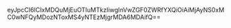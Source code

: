 eyJpcCI6ICIxMDQuMjEuOTIuMTkzIiwgInVwZGF0ZWRfYXQiOiAiMjAyNS0xMC0wNFQyMDozNToxMS4yNTEzMjgrMDA6MDAifQ==